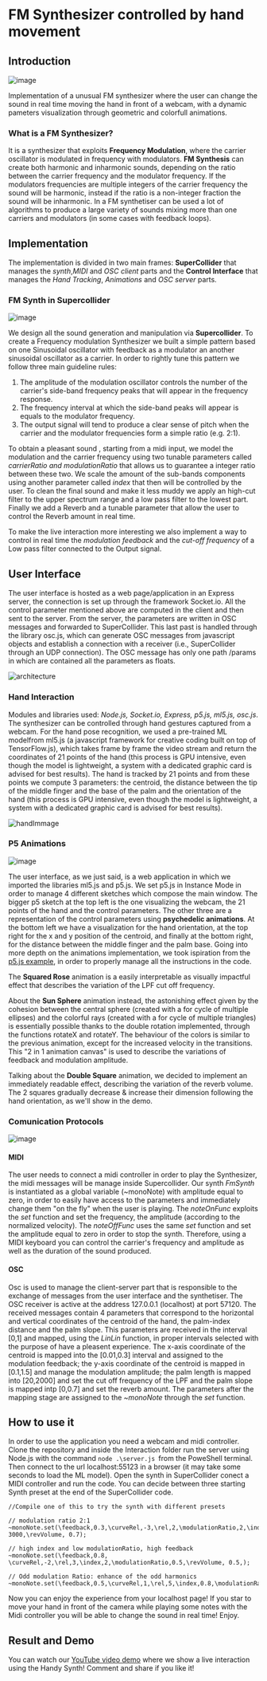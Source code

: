 # FM Synthesizer controlled by hand movement
## Introduction
![image](https://user-images.githubusercontent.com/74536287/120165857-47798e00-c1fc-11eb-9c1e-a5d6058d5b5f.png)

Implementation of a unusual FM synthesizer where the user can change the sound in real time moving the hand in front of a webcam, with a dynamic pameters visualization through geometric and colorfull animations. 

### What is a FM Synthesizer?
It is a synthesizer that exploits **Frequency Modulation**, where the carrier oscillator is modulated in frequency with modulators. **FM Synthesis** can create both harmonic and inharmonic sounds, depending on the ratio between the carrier frequency and the modulator frequency. If the modulators frequencies are multiple integers of the carrier frequency the sound will be harmonic, instead if the ratio is a non-integer fraction the sound will be inharmonic. In a FM synthetiser can be used a lot of algorithms to produce a large variety of sounds mixing more than one carriers and modulators (in some cases with feedback loops).
## Implementation
The implementation is divided in two main frames: **SuperCollider** that manages the *synth*,*MIDI* and *OSC client* parts and the **Control Interface** that manages the *Hand Tracking*, *Animations* and *OSC server* parts.
### FM Synth in Supercollider
![image](https://user-images.githubusercontent.com/74536287/120165513-f36ea980-c1fb-11eb-8aa3-eb124e33b0dd.png)

We design all the sound generation and manipulation via **Supercollider**.
To create a Frequency modulation Synthesizer we built a simple pattern
based on one Sinusoidal oscillator with feedback as a modulator an another
sinusoidal oscillator as a carrier. In order to rightly tune this pattern we
follow three main guideline rules:
1. The amplitude of the modulation oscillator controls the number of the
carrier's side-band frequency peaks that will appear in the frequency
response.
1. The frequency interval at which the side-band peaks will appear is
equals to the modulator frequency.
1. The output signal will tend to produce a clear sense of pitch when the
carrier and the modulator frequencies form a simple ratio (e.g. 2:1).

To obtain a pleasant sound , starting from a midi input, we model
the modulation and the carrier frequency using two tunable parameters called
*carrierRatio and modulationRatio* that allows us to guarantee a integer
ratio between these two. We scale the amount of the sub-bands components
using another parameter called *index* that then will be controlled by the
user. To clean the final sound and make it less muddy we apply an high-cut
filter to the upper spectrum range and a low pass filter to the lowest part.
Finally we add a Reverb and a tunable parameter that allow the user to
control the Reverb amount in real time.

To make the live interaction more interesting we also implement a way to 
control in real time  the *modulation feedback* and the *cut-off
frequency* of a Low pass filter connected to the Output signal.

## User Interface
The user interface is hosted as a web page/application in an Express server, the connection is set up through the framework Socket.io. All the control parameter mentioned above are computed in the client and then sent to the server. From the server, the parameters are written in OSC messages and forwarded to SuperCollider. This last past is handled through the library osc.js, which can generate OSC messages from javascript objects and establish a connection with a receiver (i.e., SuperCollider through an
UDP connection). The OSC message has only one path \/params in which are contained all the parameters as floats.

![architecture](https://github.com/EllDy96/CarlGang/blob/Homework3/report/arch.png)


### Hand Interaction
Modules and libraries used: *Node.js, Socket.io, Express, p5.js, ml5.js, osc.js*. The synthesizer can be controlled through hand gestures captured from a webcam. For the hand pose recognition, we used a pre-trained ML modelfrom ml5.js (a javascript framework for creative coding built on top of TensorFlow.js), which takes frame by frame the video stream and return the coordinates of 21 points of the hand (this process is GPU intensive, even though the model is lightweight, a system with a dedicated graphic card is advised for best results). The hand is tracked by 21 points and from these points we compute 3 parameters: the centroid, the distance between the tip of the middle finger and the base of the palm and the orientation of the hand (this process is GPU intensive, even
though the model is lightweight, a system with a dedicated graphic card is
advised for best results).

![handImmage](https://github.com/EllDy96/CarlGang/blob/Homework3/report/hand.png)


### P5 Animations

![image](https://user-images.githubusercontent.com/74536287/120176163-3f731b80-c207-11eb-90f6-701fd36b90e3.png)




The user interface, as we just said, is a web application in which we imported the libraries ml5.js and p5.js. We set p5.js in Instance Mode in order to manage 4 different sketches which compose the main window. The bigger p5 sketch at the top left is the one visualizing the webcam, the 21 points of the hand and the control parameters. The other three are a representation of the control parameters using **psychedelic animations**. At the bottom left we have a visualization for the hand orientation, at the top right for the x and y position of the centroid, and finally at the bottom right, for the distance between the middle finger and the palm base. Going into more depth on the animations implementation, we took ispiration from  the [p5.js example](https://p5js.org), in order to properly manage all the instructions in the code. 

The **Squared Rose** animation is a easily interpretable as visually impactful effect that describes the variation of the LPF cut off frequency. 

About the **Sun Sphere** animation instead, the astonishing effect given by the cohesion between the central sphere (created with a for cycle of multiple ellipses) and the colorful rays (created with a for cycle of multiple triangles) is essentially possible thanks to the double rotation implemented, through the functions rotateX and rotateY. The behaviour of the colors is similar to the previous animation, except for the increased velocity in the transitions. This "2 in 1 animation canvas" is used to describe the variations of feedback and modulation amplitude.

Talking about the **Double Square** animation, we decided to implement an immediately readable effect, describing the variation of the reverb volume. The 2 squares gradually decrease & increase their dimension following the hand orientation, as we'll show in the demo.

### Comunication Protocols
![image](https://user-images.githubusercontent.com/74536287/120180933-ac3ce480-c20c-11eb-92f9-27041837f925.png)

#### MIDI
The user needs to connect a midi controller in order to play the Synthesizer, the midi messages will be manage inside Supercollider. Our synth *FmSynth* is instantiated as a global variable (~monoNote) with amplitude equal to zero, in order to easily have access to the parameters and immediately change them "on the fly" when the user is playing. The *noteOnFunc* exploits the *set* function and set the frequency, the amplitude (according to the normalized velocity). The *noteOffFunc* uses the same *set* function and set the amplitude equal to zero in order to stop the synth. Therefore, using a MIDI keyboard you can control the carrier's frequency and amplitude as well as the duration of the sound produced.

#### OSC
Osc is used to manage the client-server part that is responsible to the exchange of messages from the user interface and the synthetiser. The OSC receiver is active at the address 127.0.0.1 (localhost) at port 57120. The received messages contain 4 parameters that correspond to the horizontal and vertical coordinates of the centroid of the hand, the palm-index distance and the palm slope. This parameters are received in the interval [0,1] and mapped, using the *LinLin* function, in proper intervals selected with the purpose of have a pleasent experience. The x-axis coordinate of the centroid is mapped into the [0.01,0.3] interval and assigned to the  modulation feedback; the y-axis coordinate of the centroid is mapped in [0.1,1.5] and manage the modulation amplitude; the palm length is mapped into [20,2000] and set the cut off frequency of the LPF and the palm slope is mapped intp [0,0.7] and set the reverb amount. The parameters after the mapping stage are assigned to the *~monoNote* through the *set* function.



## How to use it
In order to use the application you need a webcam and midi controller. Clone the repository and  inside the Interaction folder run the server using Node.js with the command `node .\server.js `from the PoweShell terminal. Then
connect to the url localhost:55123 in a browser (it may take some seconds to load the ML model). Open the synth in SuperCollider conect a MIDI controller and run the code. You can decide between three starting Synth preset at the end of the SuperCollider code.

```
//Compile one of this to try the synth with different presets

// modulation ratio 2:1
~monoNote.set(\feedback,0.3,\curveRel,-3,\rel,2,\modulationRatio,2,\index,0.5,\cut_off, 3000,\revVolume, 0.7);

// high index and low modulationRatio, high feedback
~monoNote.set(\feedback,0.8, \curveRel,-2,\rel,3,\index,2,\modulationRatio,0.5,\revVolume, 0.5,);

// Odd modulation Ratio: enhance of the odd harmonics
~monoNote.set(\feedback,0.5,\curveRel,1,\rel,5,\index,0.8,\modulationRatio,5,\revVolume,0.8); 
```
Now you can enjoy the experience from your localhost page! If you star to move your hand in front of the camera while playing some notes with the Midi controller you will be able to change the sound in real time! Enjoy.

## Result and Demo
 You can watch our [YouTube video demo](https://www.youtube.com/watch?v=K2psTeCzOCo&ab_channel=DavideLionetti) where we show a live interaction using the Handy Synth! Comment and share if you like it!

